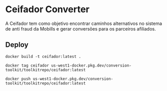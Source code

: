 # Ceifador Converter


A Ceifador tem como objetivo encontrar caminhos alternativos no sistema de anti fraud da Mobills e gerar conversões para os parceiros afiliados.


## Deploy

```shell
docker build -t ceifador:latest .
```

```shell
docker tag ceifador us-west1-docker.pkg.dev/conversion-toolkit/toolkitrepo/ceifador:latest
```

```shell
docker push us-west1-docker.pkg.dev/conversion-toolkit/toolkitrepo/ceifador:latest     
```


